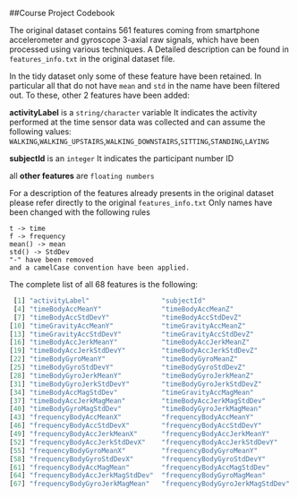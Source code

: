 ##Course Project Codebook

The original dataset contains 561 features coming from smartphone accelerometer and gyroscope 3-axial raw signals, 
which have been processed using various techniques. A Detailed description can be found in `features_info.txt` in
the original dataset file.

In the tidy dataset only some of these feature have been retained. In particular all that do not have `mean` and `std` in the name have been filtered out. To these, other 2 features have been added: 

**activityLabel**  is a `string/character` variable 
It indicates the activity performed at the time sensor data was collected and can assume the following values:
    `WALKING`,`WALKING_UPSTAIRS`,`WALKING_DOWNSTAIRS`,`SITTING`,`STANDING`,`LAYING`

**subjectId** is an `integer` 
It indicates the participant number ID

all **other features** are `floating numbers`

For a description of the features already presents in the original dataset please refer directly to the original `features_info.txt`
Only names have been changed with the following rules
```
t -> time
f -> frequency
mean() -> mean
std() -> StdDev
"-" have been removed
and a camelCase convention have been applied.
```

The complete list of all 68 features is the following: 
```r
 [1] "activityLabel"                  "subjectId"                      "timeBodyAccMeanX"              
 [4] "timeBodyAccMeanY"               "timeBodyAccMeanZ"               "timeBodyAccStdDevX"            
 [7] "timeBodyAccStdDevY"             "timeBodyAccStdDevZ"             "timeGravityAccMeanX"           
[10] "timeGravityAccMeanY"            "timeGravityAccMeanZ"            "timeGravityAccStdDevX"         
[13] "timeGravityAccStdDevY"          "timeGravityAccStdDevZ"          "timeBodyAccJerkMeanX"          
[16] "timeBodyAccJerkMeanY"           "timeBodyAccJerkMeanZ"           "timeBodyAccJerkStdDevX"        
[19] "timeBodyAccJerkStdDevY"         "timeBodyAccJerkStdDevZ"         "timeBodyGyroMeanX"             
[22] "timeBodyGyroMeanY"              "timeBodyGyroMeanZ"              "timeBodyGyroStdDevX"           
[25] "timeBodyGyroStdDevY"            "timeBodyGyroStdDevZ"            "timeBodyGyroJerkMeanX"         
[28] "timeBodyGyroJerkMeanY"          "timeBodyGyroJerkMeanZ"          "timeBodyGyroJerkStdDevX"       
[31] "timeBodyGyroJerkStdDevY"        "timeBodyGyroJerkStdDevZ"        "timeBodyAccMagMean"            
[34] "timeBodyAccMagStdDev"           "timeGravityAccMagMean"          "timeGravityAccMagStdDev"       
[37] "timeBodyAccJerkMagMean"         "timeBodyAccJerkMagStdDev"       "timeBodyGyroMagMean"           
[40] "timeBodyGyroMagStdDev"          "timeBodyGyroJerkMagMean"        "timeBodyGyroJerkMagStdDev"     
[43] "frequencyBodyAccMeanX"          "frequencyBodyAccMeanY"          "frequencyBodyAccMeanZ"         
[46] "frequencyBodyAccStdDevX"        "frequencyBodyAccStdDevY"        "frequencyBodyAccStdDevZ"       
[49] "frequencyBodyAccJerkMeanX"      "frequencyBodyAccJerkMeanY"      "frequencyBodyAccJerkMeanZ"     
[52] "frequencyBodyAccJerkStdDevX"    "frequencyBodyAccJerkStdDevY"    "frequencyBodyAccJerkStdDevZ"   
[55] "frequencyBodyGyroMeanX"         "frequencyBodyGyroMeanY"         "frequencyBodyGyroMeanZ"        
[58] "frequencyBodyGyroStdDevX"       "frequencyBodyGyroStdDevY"       "frequencyBodyGyroStdDevZ"      
[61] "frequencyBodyAccMagMean"        "frequencyBodyAccMagStdDev"      "frequencyBodyAccJerkMagMean"   
[64] "frequencyBodyAccJerkMagStdDev"  "frequencyBodyGyroMagMean"       "frequencyBodyGyroMagStdDev"    
[67] "frequencyBodyGyroJerkMagMean"   "frequencyBodyGyroJerkMagStdDev"
```
